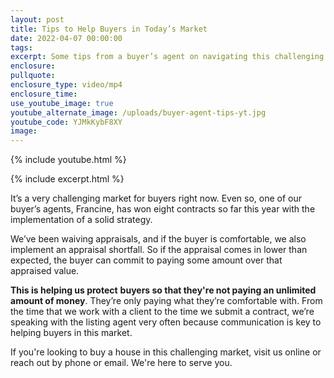 ```yaml
---
layout: post
title: Tips to Help Buyers in Today’s Market
date: 2022-04-07 00:00:00
tags:
excerpt: Some tips from a buyer’s agent on navigating this challenging market.
enclosure:
pullquote:
enclosure_type: video/mp4
enclosure_time:
use_youtube_image: true
youtube_alternate_image: /uploads/buyer-agent-tips-yt.jpg
youtube_code: YJMkKybF8XY
image:
---
```

{% include youtube.html %}

{% include excerpt.html %}

It’s a very challenging market for buyers right now. Even so, one of our buyer’s agents, Francine, has won eight contracts so far this year with the implementation of a solid strategy.&nbsp;

We’ve been waiving appraisals, and if the buyer is comfortable, we also implement an appraisal shortfall. So if the appraisal comes in lower than expected, the buyer can commit to paying some amount over that appraised value.&nbsp;

**This is helping us protect** **buyers so that they're not paying an unlimited amount of money**. They’re only paying what they’re comfortable with. From the time that we work with a client to the time we submit a contract, we’re speaking with the listing agent very often because communication is key to helping buyers in this market.

If you're looking to buy a house in this challenging market, visit us online or reach out by phone or email. We're here to serve you.
